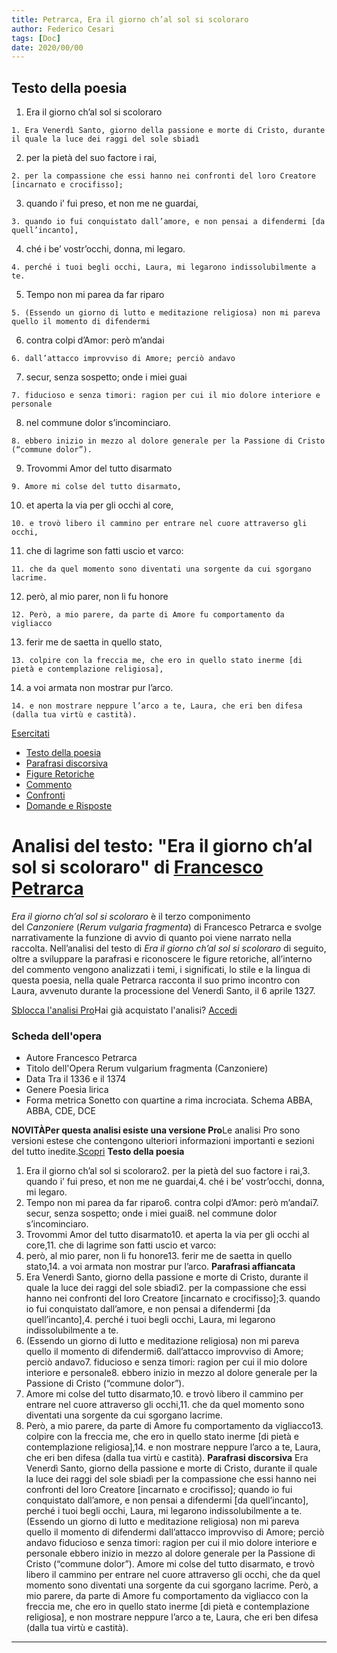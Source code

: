 ```yaml
---
title: Petrarca, Era il giorno ch’al sol si scoloraro
author: Federico Cesari
tags: [Doc]
date: 2020/00/00
---
```

## **Testo della poesia**

1.  Era il giorno ch’al sol si scoloraro

`1. Era Venerdì Santo, giorno della passione e morte di Cristo, durante il quale la luce dei raggi del sole sbiadì`

2.  per la pietà del suo factore i rai,

`2. per la compassione che essi hanno nei confronti del loro Creatore [incarnato e crocifisso];`

3.  quando i’ fui preso, et non me ne guardai,

`3. quando io fui conquistato dall’amore, e non pensai a difendermi [da quell’incanto],`

4.  ché i be’ vostr’occhi, donna, mi legaro.

`4. perché i tuoi begli occhi, Laura, mi legarono indissolubilmente a te.`

5.  Tempo non mi parea da far riparo

`5. (Essendo un giorno di lutto e meditazione religiosa) non mi pareva quello il momento di difendermi`

6.  contra colpi d’Amor: però m’andai

`6. dall’attacco improvviso di Amore; perciò andavo`

7.  secur, senza sospetto; onde i miei guai

`7. fiducioso e senza timori: ragion per cui il mio dolore interiore e personale`

8.  nel commune dolor s’incominciaro.

`8. ebbero inizio in mezzo al dolore generale per la Passione di Cristo (“commune dolor”).`

9.  Trovommi Amor del tutto disarmato

`9. Amore mi colse del tutto disarmato,`

10.  et aperta la via per gli occhi al core,

`10. e trovò libero il cammino per entrare nel cuore attraverso gli occhi,`

11.  che di lagrime son fatti uscio et varco:

`11. che da quel momento sono diventati una sorgente da cui sgorgano lacrime.`

12.  però, al mio parer, non li fu honore

`12. Però, a mio parere, da parte di Amore fu comportamento da vigliacco`

13.  ferir me de saetta in quello stato,

`13. colpire con la freccia me, che ero in quello stato inerme [di pietà e contemplazione religiosa],`

14.  a voi armata non mostrar pur l’arco.

`14. e non mostrare neppure l’arco a te, Laura, che eri ben difesa (dalla tua virtù e castità).`

[Esercitati](https://www.fareletteratura.it/2014/05/25/analisi-del-testo-e-parafrasi-era-il-giorno-chal-sol-si-scoloraro-petrarca/pro)

-   [Testo della poesia](https://www.fareletteratura.it/2014/05/25/analisi-del-testo-e-parafrasi-era-il-giorno-chal-sol-si-scoloraro-petrarca/#testo_dellopera)
-   [Parafrasi discorsiva](https://www.fareletteratura.it/2014/05/25/analisi-del-testo-e-parafrasi-era-il-giorno-chal-sol-si-scoloraro-petrarca/#menu_parafrasi)
-   [Figure Retoriche](https://www.fareletteratura.it/2014/05/25/analisi-del-testo-e-parafrasi-era-il-giorno-chal-sol-si-scoloraro-petrarca/#menu_figure_retoriche)
-   [Commento](https://www.fareletteratura.it/2014/05/25/analisi-del-testo-e-parafrasi-era-il-giorno-chal-sol-si-scoloraro-petrarca/#menu_commento)
-   [Confronti](https://www.fareletteratura.it/2014/05/25/analisi-del-testo-e-parafrasi-era-il-giorno-chal-sol-si-scoloraro-petrarca/#confronti)
-   [Domande e Risposte](https://www.fareletteratura.it/2014/05/25/analisi-del-testo-e-parafrasi-era-il-giorno-chal-sol-si-scoloraro-petrarca/#domande_risposte)

# **Analisi del testo: "Era il giorno ch’al sol si scoloraro" di [Francesco Petrarca](https://www.fareletteratura.it/letteratura-italiana/francesco-petrarca/)**

_Era il giorno ch’al sol si scoloraro_ è il terzo componimento del _Canzoniere_ (_Rerum vulgaria fragmenta_) di Francesco Petrarca e svolge narrativamente la funzione di avvio di quanto poi viene narrato nella raccolta. Nell’analisi del testo di _Era il giorno ch’al sol si scoloraro_ di seguito, oltre a sviluppare la parafrasi e riconoscere le figure retoriche, all’interno del commento vengono analizzati i temi, i significati, lo stile e la lingua di questa poesia, nella quale Petrarca racconta il suo primo incontro con Laura, avvenuto durante la processione del Venerdì Santo, il 6 aprile 1327.

[Sblocca l'analisi Pro](https://www.fareletteratura.it/2014/05/25/analisi-del-testo-e-parafrasi-era-il-giorno-chal-sol-si-scoloraro-petrarca/#)Hai già acquistato l'analisi? [Accedi](https://www.fareletteratura.it/2014/05/25/analisi-del-testo-e-parafrasi-era-il-giorno-chal-sol-si-scoloraro-petrarca/#)

### **Scheda dell'opera**

-   Autore Francesco Petrarca
-   Titolo dell'Opera Rerum vulgarium fragmenta (Canzoniere)
-   Data Tra il 1336 e il 1374
-   Genere Poesia lirica
-   Forma metrica Sonetto con quartine a rima incrociata. Schema ABBA, ABBA, CDE, DCE

**NOVITÀPer questa analisi esiste una versione Pro**Le analisi Pro sono versioni estese che contengono ulteriori informazioni importanti e sezioni del tutto inedite.[Scopri](https://www.fareletteratura.it/scopri-fareletteratura-pro/) **Testo della poesia**

1.  Era il giorno ch’al sol si scoloraro2. per la pietà del suo factore i rai,3. quando i’ fui preso, et non me ne guardai,4. ché i be’ vostr’occhi, donna, mi legaro.
2.  Tempo non mi parea da far riparo6. contra colpi d’Amor: però m’andai7. secur, senza sospetto; onde i miei guai8. nel commune dolor s’incominciaro.
3.  Trovommi Amor del tutto disarmato10. et aperta la via per gli occhi al core,11. che di lagrime son fatti uscio et varco:
4.  però, al mio parer, non li fu honore13. ferir me de saetta in quello stato,14. a voi armata non mostrar pur l’arco. **Parafrasi affiancata**
5.  Era Venerdì Santo, giorno della passione e morte di Cristo, durante il quale la luce dei raggi del sole sbiadì2. per la compassione che essi hanno nei confronti del loro Creatore [incarnato e crocifisso];3. quando io fui conquistato dall’amore, e non pensai a difendermi [da quell’incanto],4. perché i tuoi begli occhi, Laura, mi legarono indissolubilmente a te.
6.  (Essendo un giorno di lutto e meditazione religiosa) non mi pareva quello il momento di difendermi6. dall’attacco improvviso di Amore; perciò andavo7. fiducioso e senza timori: ragion per cui il mio dolore interiore e personale8. ebbero inizio in mezzo al dolore generale per la Passione di Cristo (“commune dolor”).
7.  Amore mi colse del tutto disarmato,10. e trovò libero il cammino per entrare nel cuore attraverso gli occhi,11. che da quel momento sono diventati una sorgente da cui sgorgano lacrime.
8.  Però, a mio parere, da parte di Amore fu comportamento da vigliacco13. colpire con la freccia me, che ero in quello stato inerme [di pietà e contemplazione religiosa],14. e non mostrare neppure l’arco a te, Laura, che eri ben difesa (dalla tua virtù e castità). **Parafrasi discorsiva** Era Venerdì Santo, giorno della passione e morte di Cristo, durante il quale la luce dei raggi del sole sbiadì per la compassione che essi hanno nei confronti del loro Creatore [incarnato e crocifisso]; quando io fui conquistato dall’amore, e non pensai a difendermi [da quell’incanto], perché i tuoi begli occhi, Laura, mi legarono indissolubilmente a te. (Essendo un giorno di lutto e meditazione religiosa) non mi pareva quello il momento di difendermi dall’attacco improvviso di Amore; perciò andavo fiducioso e senza timori: ragion per cui il mio dolore interiore e personale ebbero inizio in mezzo al dolore generale per la Passione di Cristo (“commune dolor”). Amore mi colse del tutto disarmato, e trovò libero il cammino per entrare nel cuore attraverso gli occhi, che da quel momento sono diventati una sorgente da cui sgorgano lacrime. Però, a mio parere, da parte di Amore fu comportamento da vigliacco con la freccia me, che ero in quello stato inerme [di pietà e contemplazione religiosa], e non mostrare neppure l’arco a te, Laura, che eri ben difesa (dalla tua virtù e castità).

---
